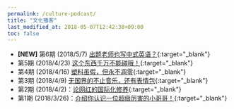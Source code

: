 ```yaml
---
permalink: /culture-podcast/
title: "文化播客"
last_modified_at: 2018-05-07T12:42:38+09:00
toc: false
---
```



* **[NEW]** 第6期 (2018/5/7) [出题老师也写中式英语？](https://mp.weixin.qq.com/s?__biz=MzU2MDM1NzczMQ==&mid=2247483855&idx=1&sn=6d37149aff793114dcecb9df940524db&chksm=fc0809c3cb7f80d51e604f5ca637087b3bc2508fe03f3f9d3fa6a22a34260cfbd9f19a4a06d8&scene=0#rd){:target="_blank"}
* 第5期 (2018/4/23) [这个东西千万不能碰哦！](https://mp.weixin.qq.com/s?__biz=MzU2MDM1NzczMQ==&mid=2247483837&idx=1&sn=079a146e7ecd724737fae543e6539284&chksm=fc0809b1cb7f80a7615cb32e5aafde599f99e47be3a5612dee4058cec9b46f4e61e3653eb573&scene=0#rd){:target="_blank"}
* 第4期 (2018/4/16) [塑料虽假，但永不凋零](https://mp.weixin.qq.com/s?__biz=MzU2MDM1NzczMQ==&mid=2247483830&idx=1&sn=4baf4c2e3e5274d3d3d05c77cae7628e&chksm=fc0809bacb7f80ac9f1e6e293eff81d64e1d33a3c5d3ab0fee371e7edd1bc5b2d8183f164d0b&mpshare=1&scene=1&srcid=0416UPLZjRMnaD5VVRuXOmMy#rd){:target="_blank"}
* 第3期 (2018/4/9) [无国界的不止音乐，还有表情包](https://mp.weixin.qq.com/s?__biz=MzU2MDM1NzczMQ==&mid=2247483812&idx=1&sn=277bd757d09d08774b836bb634038044&chksm=fc0809a8cb7f80bed3089689951469a8625408bcd02a58047ab64e5458f447c22f6dd6af7c7e&mpshare=1&scene=1&srcid=04119MMId9mdF5NBkAeXmuEx#rd){:target="_blank"}
* 第2期 (2018/4/2)：[论网红的国际化修养](https://mp.weixin.qq.com/s/f2nyF7CRD8vLcXj5xXsmHw){:target="_blank"}
* 第1期 (2018/3/26)：[介绍你认识一位超级厉害的小哥哥！](http://mp.weixin.qq.com/s/sNVtj4bhQv3VEJdSIJlMVw){:target="_blank"}
